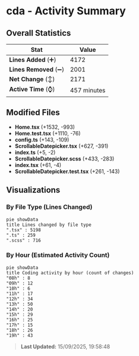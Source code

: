 # cda - Activity Summary 

## Overall Statistics

| Stat                   | Value                                                             |
| ---------------------- | ----------------------------------------------------------------- |
| **Lines Added** (➕)   | 4172                                          |
| **Lines Removed** (➖) | 2001                                        |
| **Net Change** (↕)    | 2171                |
| **Active Time** (⌚)   | 457 minutes |


## Modified Files
- **Home.tsx** (+1532, -993)
- **Home.test.tsx** (+1110, -76)
- **config.ts** (+143, -109)
- **ScrollableDatepicker.tsx** (+627, -391)
- **index.ts** (+5, -2)
- **ScrollableDatepicker.scss** (+433, -283)
- **index.tsx** (+61, -4)
- **ScrollableDatepicker.test.tsx** (+261, -143)

## Visualizations

### By File Type (Lines Changed)

```mermaid
pie showData
title Lines changed by file type
".tsx" : 5198
".ts" : 259
".scss" : 716
```

### By Hour (Estimated Activity Count)

```mermaid
pie showData
title Coding activity by hour (count of changes)
"08h" : 8
"09h" : 12
"10h" : 6
"11h" : 17
"12h" : 34
"13h" : 50
"14h" : 20
"15h" : 29
"16h" : 25
"17h" : 15
"18h" : 26
"19h" : 43
```


> **Last Updated:** 15/09/2025, 19:58:48